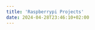 ```yaml
---
title: 'Raspberrypi Projects'
date: 2024-04-28T23:46:10+02:00
---
```


<!--- When running hugo new every site inherits this content :) -->